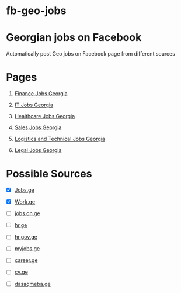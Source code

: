 # fb-geo-jobs


# Georgian jobs on Facebook  


 Automatically post Geo jobs on Facebook page from different sources


 # Pages
 1. [Finance Jobs Georgia](https://www.facebook.com/Finance-Jobs-Georgia-546487785704283/notifications/)  

 
1. [IT Jobs Georgia](https://m.facebook.com/it.jobs.georgia/?ref=m_notif&notif_t=page_fan&notif_id=1513417791792385)  

1. [Healthcare Jobs Georgia](https://www.facebook.com/Healthcare-Jobs-Georgia-2050702558550269/?ref=bookmarks)

1. [Sales Jobs Georgia](https://www.facebook.com/Sales-Jobs-Georgia-1370300953097362/?ref=bookmarks)

1. [Logistics  and Technical Jobs Georgia ](https://www.facebook.com/Logistics-and-Technical-Jobs-Georgia-402984570136030/)


1. [Legal Jobs Georgia](https://www.facebook.com/Legal-Jobs-Georgia-188338208413379/)

# Possible Sources 
- [x]  [Jobs.ge](www.Jobs.ge)
- [x]  [Work.ge](www.work.ge)  
- [ ]  [jobs.on.ge](www.jobs.on.ge)  
- [ ]  [hr.ge](www.hr.ge)  
- [ ]  [hr.gov.ge](www.hr.gov.ge)  
- [ ]  [myjobs.ge](www.myjobs.ge)  
- [ ]  [career.ge](www.career.ge)  
- [ ]  [cv.ge](www.cv,ge)  
- [ ]  [dasaqmeba.ge](www.dasaqmeba.ge)  



